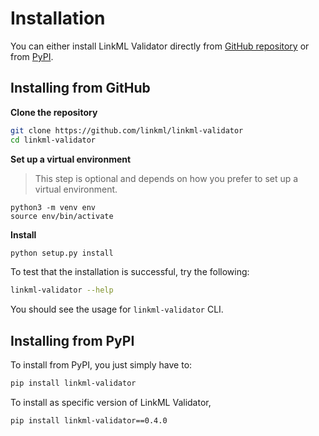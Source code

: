 # Installation

You can either install LinkML Validator directly from [GitHub repository](https://github.com/linkml/linkml-validator) or from [PyPI](https://pypi.org/project/linkml-validator/).

## Installing from GitHub

**Clone the repository**

```sh
git clone https://github.com/linkml/linkml-validator
cd linkml-validator
```

**Set up a virtual environment**

> This step is optional and depends on how you prefer to set up a virtual environment. 

```
python3 -m venv env
source env/bin/activate
```

**Install**


```sh
python setup.py install
```


To test that the installation is successful, try the following:

```sh
linkml-validator --help
```

You should see the usage for `linkml-validator` CLI.


## Installing from PyPI

To install from PyPI, you just simply have to:

```sh
pip install linkml-validator
```

To install as specific version of LinkML Validator,

```sh
pip install linkml-validator==0.4.0
```
